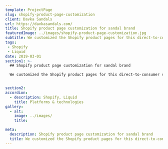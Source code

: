 ```yaml
---
template: ProjectPage
slug: shopify-product-page-customization
client: Davka Sandals
url: https://davkasandals.com/
title: Shopify product page customization for sandal brand
featuredImage: ../images/shopify-product-page-customization.jpg
subtitle: We customized the Shopify product pages for this direct-to-consumer sandal brand
tags:
 - Shopify
 - Liquid
date: 2019-03-01
section1: >-
  ## Shopify product page customization for sandal brand

  We customized the Shopify product pages for this direct-to-consumer sandal brand


section2:
accordion:
  - description: Shopify, Liquid
    title: Platforms & technologies
gallery:
  - alt:
    image: ../images/
    title:

meta:
  description: Shopify product page customization for sandal brand
  title: We customized the Shopify product pages for this direct-to-consumer sandal brand
---
```


